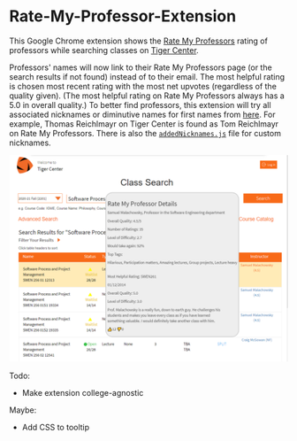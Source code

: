 # Rate-My-Professor-Extension

This Google Chrome extension shows the [Rate My Professors](https://www.ratemyprofessors.com/) rating of professors while searching classes on [Tiger Center](https://tigercenter.rit.edu/tigerCenterApp/api/class-search).

Professors' names will now link to their Rate My Professors page (or the search results if not found) instead of to their email. The most helpful rating is chosen most recent rating with the most net upvotes (regardless of the quality given). (The most helpful rating on Rate My Professors always has a 5.0 in overall quality.) To better find professors, this extension will try all associated nicknames or diminutive names for first names from [here](https://github.com/carltonnorthern/nickname-and-diminutive-names-lookup). For example, Thomas Reichlmayr on Tiger Center is found as Tom Reichlmayr on Rate My Professors. There is also the [`addedNicknames.js`](https://github.com/CalvinWu4/Rate-My-Professor-Extension/blob/master/addedNicknames.js) file for custom nicknames.

![Screenshot](images/screenshot.png)

Todo:
- Make extension college-agnostic

Maybe:
- Add CSS to tooltip
